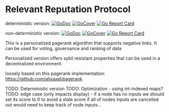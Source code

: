 # Relevant Reputation Protocol

deterministic version: [![GoDoc](https://godoc.org/github.com/relevant-community/reputation/deterministic?status.svg)](https://godoc.org/github.com/relevant-community/reputation/deterministic) [![GoCover](http://gocover.io/_badge/github.com/relevant-community/reputation/deterministic)](http://gocover.io/github.com/relevant-community/reputation/deterministic) [![Go Report Card](https://goreportcard.com/badge/github.com/relevant-community/reputation/deterministic)](https://goreportcard.com/report/github.com/relevant-community/reputation/deterministic)

non-deterministic version: [![GoDoc](https://godoc.org/github.com/relevant-community/reputation/non-deterministic?status.svg)](https://godoc.org/github.com/relevant-community/reputation/non-deterministic) [![GoCover](http://gocover.io/_badge/github.com/relevant-community/reputation/non-deterministic)](http://gocover.io/github.com/relevant-community/reputation/non-deterministic) [![Go Report Card](https://goreportcard.com/badge/github.com/relevant-community/reputation/non-deterministic)](https://goreportcard.com/report/github.com/relevant-community/reputation/non-deterministic)

This is a personalized pagerank algorithm that supports negative links.
It can be used for voting, governance and ranking of data

Personalized version offers sybil resistant properties that can be used in a decentralized environment.

loosely based on this pagerank implementation:
https://github.com/alixaxel/pagerank

TODO: Deterministic version
TODO: Optimization - using int-indexed maps?
TODO: edge case (only impacts display) - if a node has no inputs we should set its score to 0 to avoid a stale score if all of nodes inputs are cancelled out would need to keep track of node inputs...
